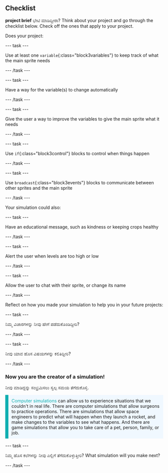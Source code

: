 ## Checklist

**project brief** ಭೇಟಿ ಮಾಡಿದ್ದೀರಾ? Think about your project and go through the checklist below. Check off the ones that apply to your project.

Does your project:

--- task ---

Use at least one `variable`{:class="block3variables"} to keep track of what the main sprite needs

--- /task ---

--- task ---

Have a way for the variable(s) to change automatically

--- /task ---

--- task ---

Give the user a way to improve the variables to give the main sprite what it needs

--- /task ---

--- task ---

Use `if`{:class="block3control"} blocks to control when things happen

--- /task ---

--- task ---

Use `broadcast`{:class="block3events"} blocks to communicate between other sprites and the main sprite

--- /task ---

Your simulation could also:

--- task ---

Have an educational message, such as kindness or keeping crops healthy

--- /task ---

--- task ---

Alert the user when levels are too high or low

--- /task ---

--- task ---

Allow the user to chat with their sprite, or change its name

--- /task ---

Reflect on how you made your simulation to help you in your future projects:

--- task ---

ನಿಮ್ಮ ವಿಚಾರಗಳನ್ನು ನೀವು ಹೇಗೆ ಪಡೆದುಕೊಂಡಿದ್ದೀರಿ? 

<!-- free text answer, 3 characters possibly -->
--- /task ---

--- task ---

ನೀವು ಯಾವ ಹೊಸ ವಿಷಯಗಳನ್ನು ಕಲಿತಿದ್ದೀರಿ?

<!-- free text answer, 3 characters possibly -->

--- /task ---

### Now you are the creator of a simulation!

ನೀವು ಮಾಡಿದ್ದನ್ನು ಸಂಭ್ರಮಿಸಲು ಸ್ವಲ್ಪ ಸಮಯ ತೆಗೆದುಕೊಳ್ಳಿ.

<p style="border-left: solid; border-width:10px; border-color: #0faeb0; background-color: aliceblue; padding: 10px;">
<span style="color: #0faeb0">Computer simulations</span> can allow us to experience situations that we couldn't in real life. There are computer simulations that allow surgeons to practice operations. There are simulations that allow space engineers to predict what will happen when they launch a rocket, and make changes to the variables to see what happens. And there are game simulations that allow you to take care of a pet, person, family, or job. 
</p>

--- task ---

ನಿಮ್ಮ ಹೊಸ ಕಲೆಗಳನ್ನು ನೀವು ಎಲ್ಲಿಗೆ ತೆಗೆದುಕೊಳ್ಳುತ್ತೀರಿ? What simulation will you make next?

<!-- free text answer, 3 characters possibly -->

--- /task ---

